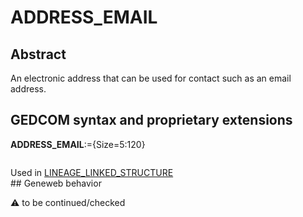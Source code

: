 ﻿# ADDRESS_EMAIL
## Abstract
An electronic address that can be used for contact such as an email address.


## GEDCOM syntax and proprietary extensions

**ADDRESS_EMAIL**:={Size=5:120}
<pre>
</pre>
Used in <a href=Ged.LINEAGE_LINKED_STRUCTURE.md>LINEAGE_LINKED_STRUCTURE</a><br />## Geneweb behavior


:warning: to be continued/checked

